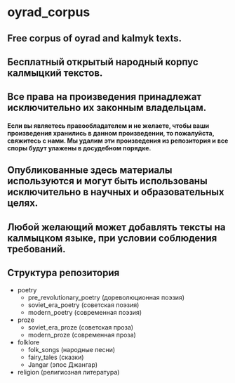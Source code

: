 # oyrad_corpus

## Free corpus of oyrad and kalmyk texts.
## Бесплатный открытый народный корпус калмыцкий текстов.
## Все права на произведения принадлежат исключительно их законным владельцам.
#### Если вы являетесь правообладателем и не желаете, чтобы ваши произведения хранились в данном произведении, то пожалуйста, свяжитесь с нами. Мы удалим эти произведения из репозитория и все споры будут улажены в досудебном порядке.
## Опубликованные здесь материалы используются и могут быть использованы исключительно в научных и образовательных целях.
## Любой желающий может добавлять тексты на калмыцком языке, при условии соблюдения требований.

## Структура репозитория
* poetry 
  * pre_revolutionary_poetry (дореволюционная поэзия)
  * soviet_era_poetry (советская поэзия)
  * modern_poetry (современная поэзия)
* proze
  * soviet_era_proze (советская проза)
  * modern_proze (современная проза)
* folklore
  * folk_songs (народные песни)
  * fairy_tales (сказки)
  * Jangar (эпос Джангар)
* religion (религиозная литература)